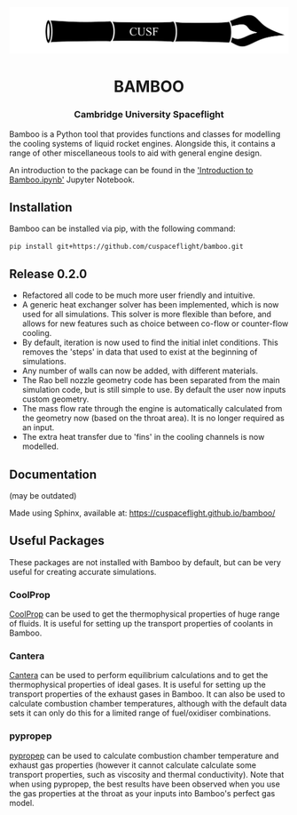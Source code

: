 <p align="center">
	<img width="600px" src="img/logo.png">
	<h1 align="center">BAMBOO</h1>
	<h3 align="center">Cambridge University Spaceflight</h3>
</p>

Bamboo is a Python tool that provides functions and classes for modelling the cooling systems of liquid rocket engines. Alongside this, it contains a range of other miscellaneous tools to aid with general engine design.

An introduction to the package can be found in the ['Introduction to Bamboo.ipynb'](https://github.com/cuspaceflight/bamboo/blob/master/Introduction%20to%20Bamboo.ipynb) Jupyter Notebook.

## Installation
Bamboo can be installed via pip, with the following command:

`pip install git+https://github.com/cuspaceflight/bamboo.git`

## Release 0.2.0
- Refactored all code to be much more user friendly and intuitive. 
- A generic heat exchanger solver has been implemented, which is now used for all simulations. This solver is more flexible than before, and allows for new features such as choice between co-flow or counter-flow cooling.
- By default, iteration is now used to find the initial inlet conditions. This removes the 'steps' in data that used to exist at the beginning of simulations.
- Any number of walls can now be added, with different materials.
- The Rao bell nozzle geometry code has been separated from the main simulation code, but is still simple to use. By default the user now inputs custom geometry.
- The mass flow rate through the engine is  automatically calculated from the geometry now (based on the throat area). It is no longer required as an input.
- The extra heat transfer due to 'fins' in the cooling channels is now modelled.

## Documentation
(may be outdated)

Made using Sphinx, available at: 
https://cuspaceflight.github.io/bamboo/

## Useful Packages
These packages are not installed with Bamboo by default, but can be very useful for creating accurate simulations.

### CoolProp
[CoolProp](https://github.com/CoolProp/CoolProp) can be used to get the thermophysical properties of huge range of fluids. It is useful for setting up the transport properties of coolants in Bamboo.

### Cantera
[Cantera](https://cantera.org/) can be used to perform equilibrium calculations and to get the thermophysical properties of ideal gases. It is useful for setting up the transport properties of the exhaust gases in Bamboo. It can also be used to calculate combustion chamber temperatures, although with the default data sets it can only do this for a limited range of fuel/oxidiser combinations.

### pypropep
[pypropep](https://github.com/jonnydyer/pypropep) can be used to calculate combustion chamber temperature and exhaust gas properties (however it cannot calculate calculate some transport properties, such as viscosity and thermal conductivity). Note that when using pypropep, the best results have been observed when you use the gas properties at the throat as your inputs into Bamboo's perfect gas model.

